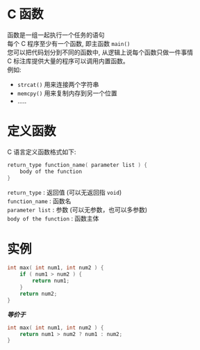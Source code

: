 # C 函数
函数是一组一起执行一个任务的语句 <br>
每个 C 程序至少有一个函数, 即主函数 `main()` <br>
您可以把代码划分到不同的函数中, 从逻辑上说每个函数只做一件事情 <br>
C 标注库提供大量的程序可以调用内置函数。<br>
例如:
- `strcat()` 用来连接两个字符串
- `memcpy()` 用来复制内存到另一个位置
- .....

# 定义函数

C 语言定义函数格式如下:

```c
return_type function_name( parameter list ) {
    body of the function
}
```
`return_type` : 返回值 (可以无返回指 `void`) <br>
`function_name` : 函数名 <br>
`parameter list` : 参数 (可以无参数，也可以多参数) <br>
`body of the function` : 函数主体

# 实例
```c 
int max( int num1, int num2 ) {
    if ( num1 > num2 ) {
        return num1;
    }
    return num2;
}
```
***等价于*** <br>
```c
int max( int num1, int num2 ) {
    return num1 > num2 ? num1 : num2;
}
```
